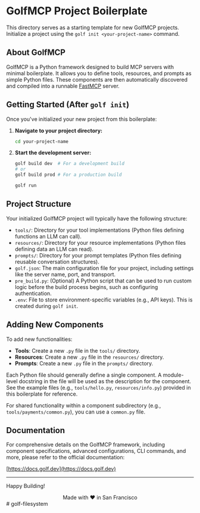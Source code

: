 # GolfMCP Project Boilerplate

This directory serves as a starting template for new GolfMCP projects. Initialize a project using the `golf init <your-project-name>` command.
## About GolfMCP

GolfMCP is a Python framework designed to build MCP servers with minimal boilerplate. It allows you to define tools, resources, and prompts as simple Python files. These components are then automatically discovered and compiled into a runnable [FastMCP](https://github.com/fastmcp/fastmcp) server.

## Getting Started (After `golf init`)

Once you've initialized your new project from this boilerplate:

1.  **Navigate to your project directory:**
    ```bash
    cd your-project-name
    ```

2.  **Start the development server:**
    ```bash
    golf build dev  # For a development build
    # or
    golf build prod # For a production build
    
    golf run
    ```

## Project Structure

Your initialized GolfMCP project will typically have the following structure:

-   `tools/`: Directory for your tool implementations (Python files defining functions an LLM can call).
-   `resources/`: Directory for your resource implementations (Python files defining data an LLM can read).
-   `prompts/`: Directory for your prompt templates (Python files defining reusable conversation structures).
-   `golf.json`: The main configuration file for your project, including settings like the server name, port, and transport.
-   `pre_build.py`: (Optional) A Python script that can be used to run custom logic before the build process begins, such as configuring authentication.
-   `.env`: File to store environment-specific variables (e.g., API keys). This is created during `golf init`.

## Adding New Components

To add new functionalities:

-   **Tools**: Create a new `.py` file in the `tools/` directory.
-   **Resources**: Create a new `.py` file in the `resources/` directory.
-   **Prompts**: Create a new `.py` file in the `prompts/` directory.

Each Python file should generally define a single component. A module-level docstring in the file will be used as the description for the component. See the example files (e.g., `tools/hello.py`, `resources/info.py`) provided in this boilerplate for reference.

For shared functionality within a component subdirectory (e.g., `tools/payments/common.py`), you can use a `common.py` file.

## Documentation

For comprehensive details on the GolfMCP framework, including component specifications, advanced configurations, CLI commands, and more, please refer to the official documentation:

[https://docs.golf.dev](https://docs.golf.dev)

---

Happy Building! 

<div align="center">
Made with ❤️ in San Francisco
</div>#   g o l f - f i l e s y s t e m  
 